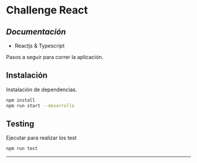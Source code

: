 # Challenge React
## _Documentación_

- Reactjs & Typescript

Pasos a seguir para correr la aplicación.

## Instalación

Instalación de dependencias.
```sh
npm install
npm run start --desarrollo
```

## Testing
Ejecutar para realizar los test
```sh
npm run test
```

-------------------------------------